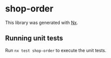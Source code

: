 # shop-order

This library was generated with [Nx](https://nx.dev).

## Running unit tests

Run `nx test shop-order` to execute the unit tests.

